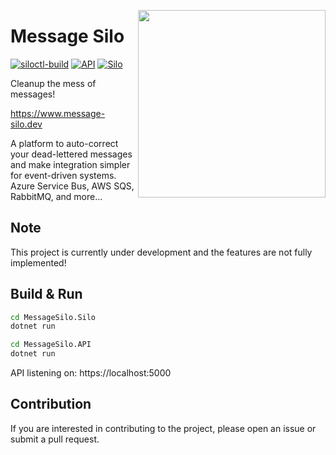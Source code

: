 <img width=300 height=300 src="https://www.message-silo.dev/assets/images/logo/logo.svg" align="right"></img>
# Message Silo

[![siloctl-build](https://github.com/MessageSilo/MessageSilo/actions/workflows/siloctl-build.yml/badge.svg)](https://github.com/MessageSilo/MessageSilo/actions/workflows/siloctl-build.yml)
[![API](https://github.com/MessageSilo/MessageSilo/actions/workflows/api.yaml/badge.svg)](https://github.com/MessageSilo/MessageSilo/actions/workflows/api.yaml)
[![Silo](https://github.com/MessageSilo/MessageSilo/actions/workflows/silo.yml/badge.svg)](https://github.com/MessageSilo/MessageSilo/actions/workflows/silo.yml)

Cleanup the mess of messages!

https://www.message-silo.dev

A platform to auto-correct your dead-lettered messages and make integration simpler for event-driven systems.
Azure Service Bus, AWS SQS, RabbitMQ, and more...

## Note
This project is currently under development and the features are not fully implemented!

## Build & Run

```bash
cd MessageSilo.Silo
dotnet run

cd MessageSilo.API
dotnet run
```

API listening on: https://localhost:5000

## Contribution
If you are interested in contributing to the project, please open an issue or submit a pull request.

